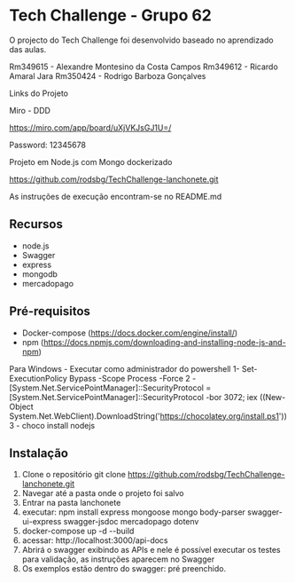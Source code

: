 # Tech Challenge - Grupo 62

O projecto do Tech Challenge foi desenvolvido baseado no aprendizado das aulas.

Rm349615 - Alexandre Montesino da Costa Campos
Rm349612 - Ricardo Amaral Jara
Rm350424 - Rodrigo Barboza Gonçalves


Links do Projeto

Miro - DDD 

https://miro.com/app/board/uXjVKJsGJ1U=/ 

Password: 12345678

Projeto em Node.js com Mongo dockerizado

https://github.com/rodsbg/TechChallenge-lanchonete.git

As instruções de execução encontram-se no README.md


## Recursos

- node.js
- Swagger
- express
- mongodb
- mercadopago

## Pré-requisitos

- Docker-compose (https://docs.docker.com/engine/install/)
- npm (https://docs.npmjs.com/downloading-and-installing-node-js-and-npm)

Para Windows -
Executar como administrador do powershell
1- Set-ExecutionPolicy Bypass -Scope Process -Force
2 - [System.Net.ServicePointManager]::SecurityProtocol = [System.Net.ServicePointManager]::SecurityProtocol -bor 3072; iex ((New-Object System.Net.WebClient).DownloadString('https://chocolatey.org/install.ps1'))
3 - choco install nodejs

## Instalação

1. Clone o repositório
   git clone https://github.com/rodsbg/TechChallenge-lanchonete.git
2. Navegar até a pasta onde o projeto foi salvo
3. Entrar na pasta lanchonete
4. executar: npm install express mongoose mongo body-parser swagger-ui-express swagger-jsdoc mercadopago dotenv
5. docker-compose up -d --build
6. acessar: http://localhost:3000/api-docs
7. Abrirá o swagger exibindo as APIs e nele é possível executar os testes para validação, as instruções aparecem no Swagger
8. Os exemplos estão dentro do swagger: pré preenchido.


